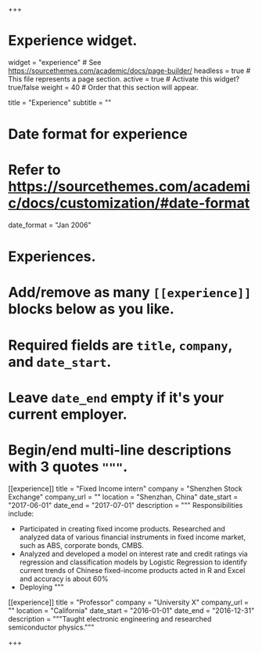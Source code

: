 +++
# Experience widget.
widget = "experience"  # See https://sourcethemes.com/academic/docs/page-builder/
headless = true  # This file represents a page section.
active = true  # Activate this widget? true/false
weight = 40  # Order that this section will appear.

title = "Experience"
subtitle = ""

# Date format for experience
#   Refer to https://sourcethemes.com/academic/docs/customization/#date-format
date_format = "Jan 2006"

# Experiences.
#   Add/remove as many `[[experience]]` blocks below as you like.
#   Required fields are `title`, `company`, and `date_start`.
#   Leave `date_end` empty if it's your current employer.
#   Begin/end multi-line descriptions with 3 quotes `"""`.
[[experience]]
  title = "Fixed Income intern"
  company = "Shenzhen Stock Exchange"
  company_url = ""
  location = "Shenzhan, China"
  date_start = "2017-06-01"
  date_end = "2017-07-01"
  description = """
  Responsibilities include:
  
  * Participated in creating fixed income products. Researched and analyzed data of various financial instruments in fixed
income market, such as ABS, corporate bonds, CMBS.
  * Analyzed and developed a model on interest rate and credit ratings via regression and classification models by Logistic
Regression to identify current trends of Chinese fixed-income products acted in R and Excel and accuracy is about 60%
  * Deploying
  """

[[experience]]
  title = "Professor"
  company = "University X"
  company_url = ""
  location = "California"
  date_start = "2016-01-01"
  date_end = "2016-12-31"
  description = """Taught electronic engineering and researched semiconductor physics."""

+++
